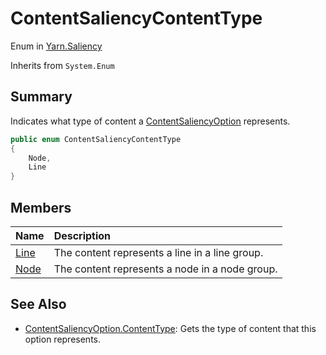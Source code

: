 # ContentSaliencyContentType

Enum in [Yarn.Saliency](/docs/api/csharp/yarn.saliency.md)

Inherits from `System.Enum`

## Summary


Indicates what type of content a  [ContentSaliencyOption](yarn.saliency.contentsaliencyoption.md) 
represents.


```csharp
public enum ContentSaliencyContentType
{
    Node,
    Line
}
```

## Members

|Name|Description|
|:---|:---|
|[Line](/docs/api/csharp/yarn.saliency.contentsaliencycontenttype.line.md)|The content represents a line in a line group.|
|[Node](/docs/api/csharp/yarn.saliency.contentsaliencycontenttype.node.md)|The content represents a node in a node group.|

## See Also

* [ContentSaliencyOption.ContentType](/docs/api/csharp/yarn.saliency.contentsaliencyoption.contenttype.md): Gets the type of content that this option represents.


